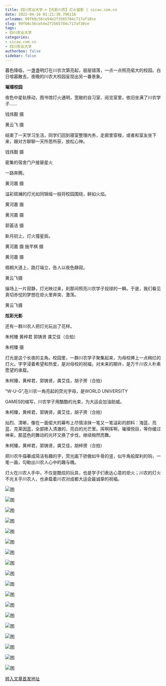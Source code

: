 ```yaml
---
title: 四川农业大学->【光影川农】灯火留影 | sicau.com.cn
date: 2022-04-16 01:21:38.796116
urlname: 99fb0c56ce54e2f3565784c717af10ce
slug: 99fb0c56ce54e2f3565784c717af10ce
tags: 
- 四川农业大学
categories:
- sicau.com.cn
- 四川农业大学
authorbox: false
sidebar: false
---
```

暮色降临，一盏盏明灯在川农次第亮起，层层错落，一点一点照亮偌大的校园。白日喧嚣散去，夜晚的川农大校园呈现出另一番景象。

**璀璨校园**

夜色中星轨移动，图书馆灯火通明，宽敞的自习室、阅览室里，依旧坐满了川农学子……

钱炜觐 摄

黄云飞 摄

结束了一天学习生活，同学们回到寝室整理内务，走廊里穿梭，或者和室友坐下来，跟对方聊聊一天所思所获，放松心神。

钱炜觐 摄

密集的宿舍门户接替星火
<!--more-->
一路奔腾。

黄河嘉 摄

溢彩斑斓的灯光如同锦缎一般将校园围绕，鲜如火焰。

黄河嘉 摄

黄河嘉 摄

郭荟洁 摄

新月初上，灯火撞星辰。

黄河嘉 摄 施芊棋 摄

黄河嘉 摄

梧桐大道上，路灯端立，告人以夜色静寂。

黄云飞摄

操场上一片寂静，灯光映过来，刹那间照亮川农学子投球的一瞬。于是，我们看见真切赤忱的梦想在炬火里奔突、激荡。

黄云飞摄

**炫彩光影**

还有一群川农人把灯光玩出了花样。

朱柯臻 黄梓君 郭铸贤 龚艾佳（合拍）

朱柯臻 摄

灯光是这个长夜的主角。校园里，一群川农学子聚集起来，为母校捧上一点绚烂的灯火。字字浸着希望和热爱，是对母校的祝福，对未来的期许，是万千川农人朴素愿望的承载。

朱柯臻，黄梓君，郭铸贤，龚艾佳，胡子赟（合拍）

“W-U-G”,在川农一角亮起的荧光字母，是WORLD UNIVERSITY

GAMES的缩写，川农学子用酷酷的光束，为大运会加油助威。

朱柯臻，黄梓君，郭铸贤，龚艾佳，胡子赟（合拍）

灿烈、清晰，像在一面偌大的幕布上尽情涂抹一笔又一笔溢彩的颜料：海蓝、亮蓝、克莱因蓝，全部掺入清澈的、亮白的光芒里。挥啊挥啊，璀璨悦目，等你缓过神来，那蓝色的舞动的光环又换了步伐，继续绚然而舞。

朱柯臻，黄梓君，郭铸贤，龚艾佳，胡梓赟（合拍）

把川农牛描摹成简洁有趣的字，荧光画下骄傲如牛骨的竖，似牛角般犀利的钩，一笔一画，勾勒出川农人心中的趣与魄。

灯火在川农人手中，不仅是酷炫的玩具，也是学子们表达心意的炬火；川农的灯火不光关乎川农人，也承载着川农对成都大运会最诚挚的祝福。

![图](https://news.sicau.edu.cn/__local/B/F6/9C/7873655BC30400D100ECE620A2F_B41453C2_F4857.png)

![图](https://news.sicau.edu.cn/__local/6/DD/B3/7821762EBE1925384FB842BE6EE_C54424A9_EB611.png)

![图](https://news.sicau.edu.cn/__local/6/34/BE/85F21661EE4513BE1CD67927480_39EF12CC_F2991.png)

![图](https://news.sicau.edu.cn/__local/9/FA/6C/A3354DD77C7A3C247DC842B15DA_39D57DB7_19471C.png)

![图](https://news.sicau.edu.cn/__local/5/BA/12/84EB6C0D3CB50EA3BF663003EE0_12FAC1E7_1BF388.png)

![图](https://news.sicau.edu.cn/__local/1/ED/F6/A2D9F5303C2DB7E192DBC575643_C1B3AFC4_1BF388.png)

![图](https://news.sicau.edu.cn/__local/E/B6/35/FE83A65A9C81C8E05821E174F76_8AEAA46D_1B0DEF.png)

![图](https://news.sicau.edu.cn/__local/F/C0/D8/B03F827C40F8A324C7513C80351_4FE05577_18284D.png)

![图](https://news.sicau.edu.cn/__local/8/3D/F5/6E3C5E7EC1442E64D7812560B4B_E26A275B_1C1EC6.png)

![图](https://news.sicau.edu.cn/__local/4/14/53/57F181AB974AE6F676B230AD38D_941E71EB_F6C11.png)

![图](https://news.sicau.edu.cn/__local/3/15/CC/3F4695C4B7A96CDCCE8DD52E7DA_9D1DF85D_F03AF.png)

![图](https://news.sicau.edu.cn/__local/C/46/E6/8510DAC2696A27654AB4F29E895_E35FC462_1B8977.png)

![图](https://news.sicau.edu.cn/__local/3/2F/2A/3358113893EF87F5CE93C4E62B2_18ADB318_16CA76.png)

![图](https://news.sicau.edu.cn/__local/2/E0/26/B688B4CD6AEC7038C533668F5A3_98C3C553_182940.png)

![图](https://news.sicau.edu.cn/__local/E/78/CB/2A000FFB331F2B5E1C90F8340A7_A3306016_1A57FF.png)

![图](https://news.sicau.edu.cn/__local/2/36/0D/2F1EE47C963E0D390CA3B6C9E12_A915B2BE_176913.png)

![图](https://news.sicau.edu.cn/__local/A/6E/FE/86433140C0E0E3CDCA87EE02645_91EA9E5B_1ACCF5.png)

![图](https://news.sicau.edu.cn/__local/2/6C/F5/97B3BB0D8D1583B0293FAFF3183_456B6C8F_1B6161.png)

[转入文章首发地址](https://news.sicau.edu.cn/info/1078/67363.htm)